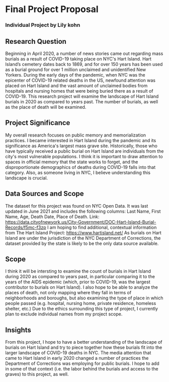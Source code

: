# Final Project Proposal 
### Individual Project by Lily kohn

## Research Question
Beginning in April 2020, a number of news stories came out regarding mass burials as a result of COVID-19 taking place on NYC's Hart Island. Hart Island’s cemetery dates back to 1869, and for over 150 years has been used as a burial ground for over 1 million unclaimed and unidentified New Yorkers. During the early days of the pandemic, when NYC was the epicenter of COVID-19 related deaths in the US, newfound attention was placed on Hart Island and the vast amount of unclaimed bodies from hospitals and nursing homes that were being buried there as a result of COVID-19. This research project will examine the landscape of Hart Island burials in 2020 as compared to years past. The number of burials, as well as the place of death will be examined.

## Project Significance
My overall research focuses on public memory and memorialization practices. I became interested in Hart Island during the pandemic and its significance as America's largest mass grave site. Historically, those who have typically received a public burial on Hart Island are individuals from the city's most vulnerable populations. I think it is important to draw attention to spaces in official memory that the state works to forget, and the disproportionate demographics of deaths during COVID-19 falls into that category. Also, as someone living in NYC, I believe understanding this landscape is crucial.

## Data Sources and Scope
The dataset for this project was found on NYC Open Data. It was last updated in June 2021 and includes the following columns: Last Name, First Name, Age, Death Date, Place of Death. 
Link: https://data.cityofnewyork.us/City-Government/DOC-Hart-Island-Burial-Records/f5mc-f3zp
I am hoping to find additional, contextual information from The Hart Island Project: https://www.hartisland.net/ As burials on Hart Island are under the jurisdiction of the NYC Department of Corrections, the dataset provided by the state is likely to be the only data source available. 

## Scope
I think it will be intersting to examine the count of burials in Hart Island during 2020 as compared to years past, in particular comparing it to the years of the AIDS epidemic (which, prior to COVID-19, was the largest contributor to burials on Hart Island). I also hope to be able to analyze the places of death, not only mapping where they fall in terms of neighborhoods and boroughs, but also examining the type of place in which people passed (e.g. hospital, nursing home, private residence, homeless shelter, etc.) Due to the ethics surrounding this type of project, I currently plan to exclude individual names from my project scope.  

## Insights
From this project, I hope to have a better understanding of the landscape of burials on Hart Island and try to piece together how these burials fit into the larger landscape of COVID-19 deaths in NYC. The media attention that came to Hart Island in early 2020 changed a number of practices the Department of Corrections was employing for public burials. I hope to add in some of that context (i.e. the labor behind the burials and access to the graves) to this project, as well.
